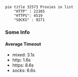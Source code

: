 
```mermaid
pie title 32573 Proxies in list
    "HTTP" : 22165
    "HTTPS": 4519
    "SOCKS" : 9271
```

### Some Info
#### Average Timeout

- mixed: 3.1s
- http: 1.6s
- https: 8.6s
- socks: 6.6s